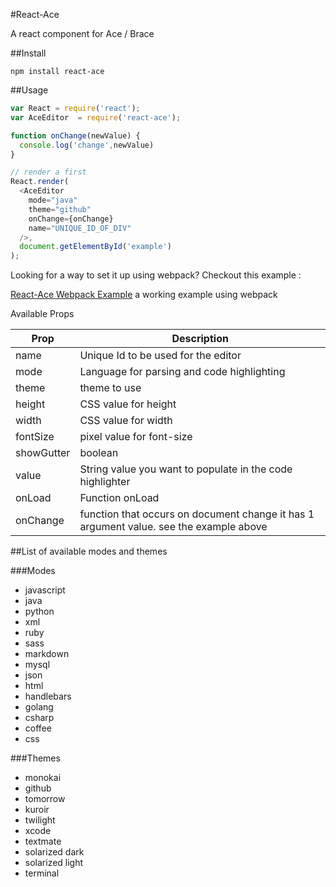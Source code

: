 #React-Ace

A react component for Ace / Brace

##Install

`npm install react-ace`

##Usage

```javascript
var React = require('react');
var AceEditor  = require('react-ace');

function onChange(newValue) {
  console.log('change',newValue)
}

// render a first
React.render(
  <AceEditor 
    mode="java"
    theme="github"
    onChange={onChange} 
    name="UNIQUE_ID_OF_DIV"
  />,
  document.getElementById('example')
);


```


Looking for a way to set it up using webpack? Checkout this example : 

[React-Ace Webpack Example](https://github.com/securingsincity/react-ace-webpack-example) a working example using webpack


Available Props

|Prop|Description| 
|-----|----------|
|name| Unique Id to be used for the editor|
|mode| Language for parsing and code highlighting| 
|theme| theme to use|
|height| CSS value for height|
|width| CSS value for width|
|fontSize| pixel value for font-size|
|showGutter| boolean|
|value | String value you want to populate in the code highlighter|
|onLoad| Function onLoad |
|onChange| function that occurs on document change it has 1 argument value. see the example above| 


##List of available modes and themes

###Modes

* javascript
* java
* python
* xml
* ruby
* sass
* markdown
* mysql
* json
* html
* handlebars
* golang
* csharp
* coffee
* css

###Themes

* monokai
* github
* tomorrow
* kuroir
* twilight
* xcode
* textmate
* solarized dark
* solarized light
* terminal
